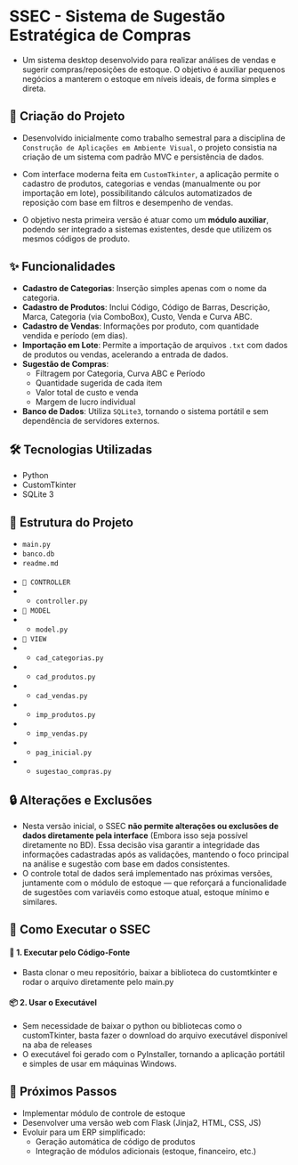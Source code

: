 # SSEC - Sistema de Sugestão Estratégica de Compras
- Um sistema desktop desenvolvido para realizar análises de vendas e sugerir compras/reposições de estoque. O objetivo é auxiliar pequenos negócios a manterem o estoque em níveis ideais, de forma simples e direta.


## 📝 Criação do Projeto
- Desenvolvido inicialmente como trabalho semestral para a disciplina de `Construção de Aplicações em Ambiente Visual`, o projeto consistia na criação de um sistema com padrão MVC e persistência de dados.

- Com interface moderna feita em `CustomTkinter`, a aplicação permite o cadastro de produtos, categorias e vendas (manualmente ou por importação em lote), possibilitando cálculos automatizados de reposição com base em filtros e desempenho de vendas.

- O objetivo nesta primeira versão é atuar como um **módulo auxiliar**, podendo ser integrado a sistemas existentes, desde que utilizem os mesmos códigos de produto.


## ✨ Funcionalidades
- **Cadastro de Categorias**: Inserção simples apenas com o nome da categoria.
- **Cadastro de Produtos**: Inclui Código, Código de Barras, Descrição, Marca, Categoria (via ComboBox), Custo, Venda e Curva ABC.
- **Cadastro de Vendas**: Informações por produto, com quantidade vendida e período (em dias).
- **Importação em Lote**: Permite a importação de arquivos `.txt` com dados de produtos ou vendas, acelerando a entrada de dados.
- **Sugestão de Compras**:
  - Filtragem por Categoria, Curva ABC e Período
  - Quantidade sugerida de cada item
  - Valor total de custo e venda
  - Margem de lucro individual
- **Banco de Dados**: Utiliza `SQLite3`, tornando o sistema portátil e sem dependência de servidores externos.

## 🛠️ Tecnologias Utilizadas
-   Python
-   CustomTkinter
-   SQLite 3

## 📂 Estrutura do Projeto
-   `main.py`
-   `banco.db`
-   `readme.md`<br><br>
-  `📂 CONTROLLER`
-   -   `controller.py`
-  `📂 MODEL`
-   -   `model.py`
-  `📂 VIEW`
-   -   `cad_categorias.py`
-   -   `cad_produtos.py`
-   -   `cad_vendas.py`
-   -   `imp_produtos.py`
-   -   `imp_vendas.py`
-   -   `pag_inicial.py`
-   -   `sugestao_compras.py`

## 🔒 Alterações e Exclusões
- Nesta versão inicial, o SSEC **não permite alterações ou exclusões de dados diretamente pela interface** (Embora isso seja possível diretamente no BD). Essa decisão visa garantir a integridade das informações cadastradas após as validações, mantendo o foco principal na análise e sugestão com base em dados consistentes.
- O controle total de dados será implementado nas próximas versões, juntamente com o módulo de estoque — que reforçará a funcionalidade de sugestões com variavéis como estoque atual, estoque mínimo e similares.

## 🚀 Como Executar o SSEC

#### 🔧 1. Executar pelo Código-Fonte
- Basta clonar o meu repositório, baixar a biblioteca do customtkinter e rodar o arquivo diretamente pelo main.py

#### 📦 2. Usar o Executável
- Sem necessidade de baixar o python ou bibliotecas como o customTkinter, basta fazer o download do arquivo executável disponível na aba de releases
- O executável foi gerado com o PyInstaller, tornando a aplicação portátil e simples de usar em máquinas Windows.

## 🔮 Próximos Passos
- Implementar módulo de controle de estoque
- Desenvolver uma versão web com Flask (Jinja2, HTML, CSS, JS)
- Evoluir para um ERP simplificado:
  - Geração automática de código de produtos
  - Integração de módulos adicionais (estoque, financeiro, etc.)
